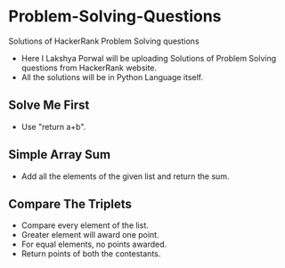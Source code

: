 # Problem-Solving-Questions
Solutions of HackerRank Problem Solving questions

- Here I Lakshya Porwal will be uploading Solutions of Problem Solving questions from HackerRank website.
- All the solutions will be in Python Language itself.


## Solve Me First
- Use "return a+b".


## Simple Array Sum
- Add all the elements of the given list and return the sum.

## Compare The Triplets
- Compare every element of the list.
- Greater element will award one point.
- For equal elements, no points awarded.
- Return points of both the contestants.
